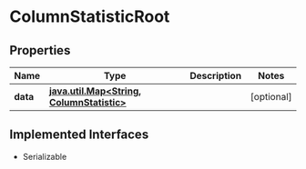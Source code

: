 

# ColumnStatisticRoot

## Properties

Name | Type | Description | Notes
------------ | ------------- | ------------- | -------------
**data** | [**java.util.Map&lt;String, ColumnStatistic&gt;**](ColumnStatistic.md) |  |  [optional]


## Implemented Interfaces

* Serializable


